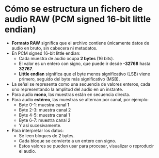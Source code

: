 # Cómo se estructura un fichero de audio RAW (PCM signed 16-bit little endian)

- **Formato RAW** significa que el archivo contiene únicamente datos de audio en bruto, sin cabecera ni metadatos.
- En PCM signed 16-bit little endian:
  - Cada muestra de audio ocupa **2 bytes** (16 bits).
  - El valor es un entero con signo, que puede ir desde **-32768** hasta **32767**.
  - **Little endian** significa que el byte menos significativo (LSB) viene primero, seguido del byte más significativo (MSB).
- La señal se representa como una secuencia de valores enteros, cada uno representando la amplitud del audio en un instante.
- Para audio **mono**, las muestras están en secuencia directa.
- Para audio **estéreo**, las muestras se alternan por canal, por ejemplo:
  - Byte 0-1: muestra canal 1
  - Byte 2-3: muestra canal 2
  - Byte 4-5: muestra canal 1
  - Byte 6-7: muestra canal 2
  - Y así sucesivamente.
- Para interpretar los datos:
  - Se leen bloques de 2 bytes.
  - Cada bloque se convierte a un entero con signo.
  - Estos valores se pueden usar para procesar, visualizar o reproducir el audio.